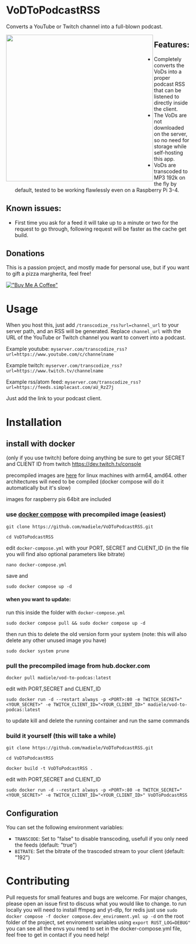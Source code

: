 # VoDToPodcastRSS

Converts a YouTube or Twitch channel into a full-blown podcast.

<a label="example of it working with podcast addict" href="url"><img src="https://user-images.githubusercontent.com/4585690/129647659-b3bec66b-4cbb-408c-840c-9596f0c32dc2.jpg" align="left" height="400" ></a>

## Features:

- Completely converts the VoDs into a proper podcast RSS that can be listened to directly inside the client.
- The VoDs are not downloaded on the server, so no need for storage while self-hosting this app.
- VoDs are transcoded to MP3 192k on the fly by default, tested to be working flawlessly even on a Raspberry Pi 3-4.

## Known issues:

- First time you ask for a feed it will take up to a minute or two for the request to go through, following request will be faster as the cache get build.

## Donations

This is a passion project, and mostly made for personal use, but if you want to gift a pizza margherita, feel free!

[!["Buy Me A Coffee"](https://www.buymeacoffee.com/assets/img/custom_images/orange_img.png)](https://www.buymeacoffee.com/madiele)

# Usage

When you host this, just add `/transcodize_rss?url=channel_url` to your server path, and an RSS will be generated. Replace `channel_url` with the URL of the YouTube or Twitch channel you want to convert into a podcast.

Example youtube: `myserver.com/transcodize_rss?url=https://www.youtube.com/c/channelname`

Example twitch: `myserver.com/transcodize_rss?url=https://www.twitch.tv/channelname`

Example rss/atom feed: `myserver.com/transcodize_rss?url=https://feeds.simplecast.com/aU_RzZ7j`


Just add the link to your podcast client.

# Installation

## install with docker
(only if you use twitch) before doing anything be sure to get your SECRET and CLIENT ID from twitch
https://dev.twitch.tv/console

precompiled images are [here](https://hub.docker.com/r/madiele/vod-to-podcast/) for linux machines with arm64, amd64. other architectures will need to be compiled (docker compose will do it automatically but it's slow)

images for raspberry pis 64bit are included

### use [docker compose](https://docs.docker.com/compose/install/) with precompiled image (easiest)

`git clone https://github.com/madiele/VoDToPodcastRSS.git`

`cd VoDToPodcastRSS`

edit `docker-compose.yml` with your PORT, SECRET and CLIENT_ID
(in the file you will find also optional parameters like bitrate)

`nano docker-compose.yml`

save and

`sudo docker compose up -d`

#### when you want to update:

run this inside the folder with `docker-compose.yml`

`sudo docker compose pull && sudo docker compose up -d`

then run this to delete the old version form your system (note: this will also delete any other unused image you have)

`sudo docker system prune`

### pull the precompiled image from hub.docker.com
  
  `docker pull madiele/vod-to-podcas:latest`

edit with PORT,SECRET and CLIENT_ID

  `sudo docker run -d --restart always -p <PORT>:80 -e TWITCH_SECRET="<YOUR_SECRET>" -e TWITCH_CLIENT_ID="<YOUR_CLIENT_ID>" madiele/vod-to-podcas:latest`
  
  to update kill and delete the running container and run the same commands

### build it yourself (this will take a while)

`git clone https://github.com/madiele/VoDToPodcastRSS.git`

`cd VoDToPodcastRSS`

`docker build -t VoDToPodcastRSS .`

edit with PORT,SECRET and CLIENT_ID

`sudo docker run -d --restart always -p <PORT>:80 -e TWITCH_SECRET="<YOUR_SECRET>" -e TWITCH_CLIENT_ID="<YOUR_CLIENT_ID>" VoDToPodcastRSS`

## Configuration

You can set the following environment variables:

- `TRANSCODE`: Set to "false" to disable transcoding, usefull if you only need the feeds (default: "true")
- `BITRATE`: Set the bitrate of the trascoded stream to your client (default: "192")

# Contributing

Pull requests for small features and bugs are welcome. For major changes, please open an issue first to discuss what you would like to change.
to run locally you will need to install ffmpeg and yt-dlp, for redis just use `sudo docker compose -f docker compose.dev_enviroment.yml up -d` on the root folder of the project, set enviroment variables using `export RUST_LOG=DEBUG"` you can see all the envs you need to set in the docker-compose.yml file, feel free to get in contact if you need help!

